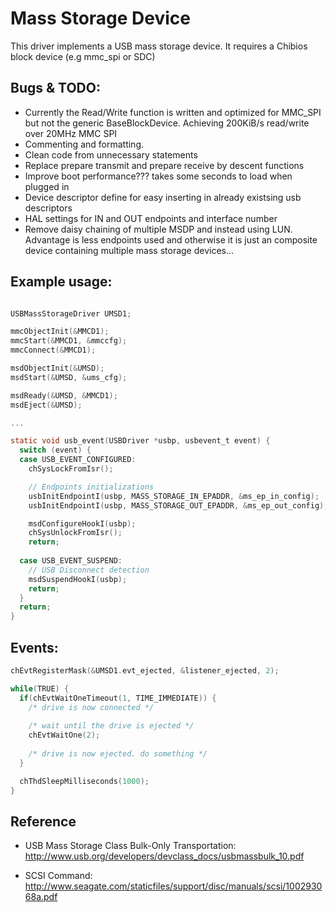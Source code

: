 Mass Storage Device
===================

This driver implements a USB mass storage device. It requires a Chibios block device (e.g mmc_spi or SDC)

Bugs & TODO:
------------

* Currently the Read/Write function is written and optimized for MMC_SPI but not the generic BaseBlockDevice.
  Achieving 200KiB/s read/write over 20MHz MMC SPI 
* Commenting and formatting.
* Clean code from unnecessary statements
* Replace prepare transmit and prepare receive by descent functions
* Improve boot performance??? takes some seconds to load when plugged in
* Device descriptor define for easy inserting in already existsing usb descriptors
* HAL settings for IN and OUT endpoints and interface number
* Remove daisy chaining of multiple MSDP and instead using LUN. Advantage is less endpoints used and otherwise it is just an composite device containing multiple mass storage devices...

Example usage:
--------------
```c

USBMassStorageDriver UMSD1;

mmcObjectInit(&MMCD1);
mmcStart(&MMCD1, &mmccfg);
mmcConnect(&MMCD1);

msdObjectInit(&UMSD);
msdStart(&UMSD, &ums_cfg);

msdReady(&UMSD, &MMCD1);
msdEject(&UMSD);

...

static void usb_event(USBDriver *usbp, usbevent_t event) {
  switch (event) {
  case USB_EVENT_CONFIGURED:
    chSysLockFromIsr();

    // Endpoints initializations
    usbInitEndpointI(usbp, MASS_STORAGE_IN_EPADDR, &ms_ep_in_config);
    usbInitEndpointI(usbp, MASS_STORAGE_OUT_EPADDR, &ms_ep_out_config);

    msdConfigureHookI(usbp);
    chSysUnlockFromIsr();
    return;
    
  case USB_EVENT_SUSPEND:
    // USB Disconnect detection
    msdSuspendHookI(usbp); 
    return;
  }
  return;
}
```

Events:
--------------
```c
chEvtRegisterMask(&UMSD1.evt_ejected, &listener_ejected, 2);

while(TRUE) {
  if(chEvtWaitOneTimeout(1, TIME_IMMEDIATE)) {
    /* drive is now connected */
      
    /* wait until the drive is ejected */
    chEvtWaitOne(2);
      
    /* drive is now ejected. do something */
  }

  chThdSleepMilliseconds(1000);
}
```

Reference
---------
* USB Mass Storage Class Bulk-Only Transportation:
  http://www.usb.org/developers/devclass_docs/usbmassbulk_10.pdf

* SCSI Command:
  http://www.seagate.com/staticfiles/support/disc/manuals/scsi/100293068a.pdf
